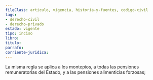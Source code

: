 ```yaml
---
fileClass: articulo, vigencia, historia-y-fuentes, codigo-civil
tags:
- derecho-civil
- derecho-privado
estado: vigente
tipo: inciso
libro:
titulo:
parrafo:
corriente-juridica:
---
```

La misma regla se aplica a los montepíos, a todas las pensiones remuneratorias del Estado, y a las pensiones alimenticias forzosas;
